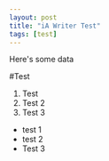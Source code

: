```yaml
--- 
layout: post
title: "iA Writer Test"
tags: [test]
--- 
```

Here's some data

#Test

1. Test
2. Test 2
3. Test 3

* test 1
* test 2
* Test 3